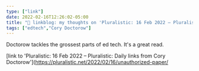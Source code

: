 ```yaml
---
type: ["link"]
date: 2022-02-16T12:26:02-05:00
title: "🔗 linkblog: my thoughts on 'Pluralistic: 16 Feb 2022 – Pluralistic: Daily links from Cory Doctorow'"
tags: ["edtech","Cory Doctorow"]
---
```

Doctorow tackles the grossest parts of ed tech. It's a great read.
 
[link to 'Pluralistic: 16 Feb 2022 – Pluralistic: Daily links from Cory Doctorow'](https://pluralistic.net/2022/02/16/unauthorized-paper/
